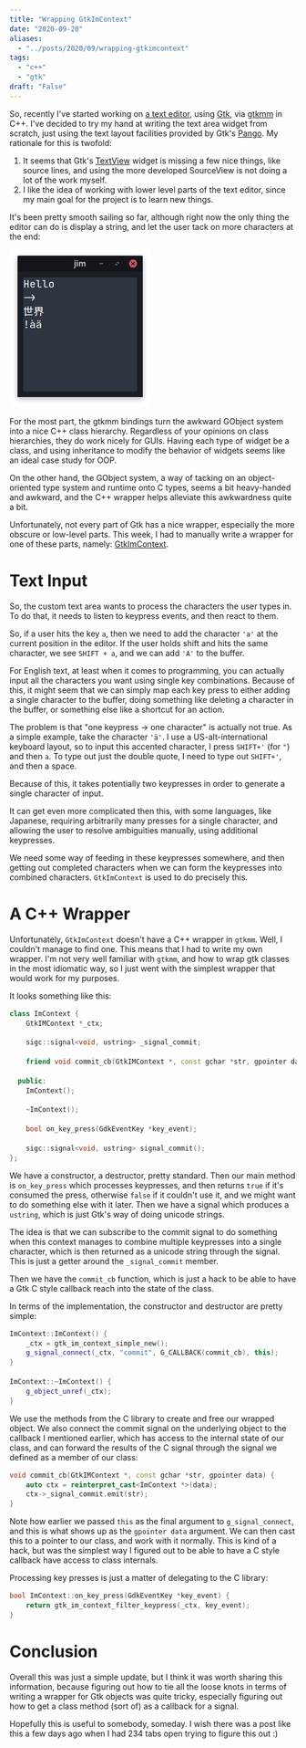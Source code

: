 ```yaml
---
title: "Wrapping GtkImContext"
date: "2020-09-20"
aliases:
  - "../posts/2020/09/wrapping-gtkimcontext"
tags:
  - "c++"
  - "gtk"
draft: "False"
---
```


So, recently I've started working on [a text editor](https://github.com/cronokiry/jim),
using [Gtk](https://www.gtk.org/), via [gtkmm](https://www.gtkmm.org/en/) in C++.
I've decided to try my hand at writing the text area widget from scratch, just using the
text layout facilities provided by Gtk's [Pango](https://pango.gnome.org/). My rationale
for this is twofold:

1. It seems that Gtk's [TextView](https://developer.gnome.org/gtkmm-tutorial/stable/chapter-textview.html.en)
   widget is missing a few nice things, like source lines, and using the more developed SourceView
   is not doing a lot of the work myself.
2. I like the idea of working with lower level parts of the text editor, since my main goal for the project is
   to learn new things.

It's been pretty smooth sailing so far, although right now the only thing the editor can do is display a string,
and let the user tack on more characters at the end:

![](../Images/c476bae404889f9bbcca4b122ab8a64599ae99aaba0bc5a423c9546a6c2d6f1e.png)

For the most part, the gtkmm bindings turn the awkward GObject system into a nice C++ class hierarchy.
Regardless of your opinions on class hierarchies, they do work nicely for GUIs. Having
each type of widget be a class, and using inheritance to modify the behavior of widgets
seems like an ideal case study for OOP.

On the other hand, the GObject system, a way of tacking on an object-oriented type system and runtime
onto C types, seems a bit heavy-handed and awkward, and the C++ wrapper helps alleviate this
awkwardness quite a bit.

Unfortunately, not every part of Gtk has a nice wrapper, especially the more obscure or low-level parts.
This week, I had to manually write a wrapper for one of these parts, namely:
[GtkImContext](https://developer.gnome.org/gtk3/stable/GtkIMContext.html).

# Text Input

So, the custom text area wants to process the characters the user types in.
To do that, it needs to listen to keypress events, and then react to them.

So, if a user hits the key `a`, then we need to add the character `'a'` at the current position
in the editor. If the user holds shift and hits the same character, we see `SHIFT + a`, and we can
add `'A'` to the buffer.

For English text, at least when it comes to programming, you can actually input all the characters
you want using single key combinations. Because of this, it might seem that we can simply
map each key press to either adding a single character to the buffer, doing something like deleting
a character in the buffer, or something else like a shortcut for an action.

The problem is that "one keypress -> one character" is actually not true. As a simple example,
take the character `'ä'`. I use a US-alt-international keyboard layout, so to input this accented character,
I press `SHIFT+'` (for `"`) and then `a`. To type out just the double quote, I need to type out
`SHIFT+'`, and then a space.

Because of this, it takes potentially two keypresses in order to generate a single character of input. 

It can get even more complicated then this, with some languages, like Japanese, requiring arbitrarily many
presses for a single character, and allowing the user to resolve ambiguities manually,
using additional keypresses.

We need some way of feeding in these keypresses somewhere, and then getting out completed characters
when we can form the keypresses into combined characters. `GtkImContext` is used to do precisely this.

# A C++ Wrapper

Unfortunately, `GtkImContext` doesn't have a C++ wrapper in `gtkmm`. Well, I couldn't manage to find one.
This means that I had to write my own wrapper. I'm not very well familiar with `gtkmm`, and how to wrap
gtk classes in the most idiomatic way, so I just went with the simplest wrapper that would work for my purposes.

It looks something like this:

```cpp
class ImContext {
    GtkIMContext *_ctx;

    sigc::signal<void, ustring> _signal_commit;

    friend void commit_cb(GtkIMContext *, const gchar *str, gpointer data);

  public:
    ImContext();

    ~ImContext();

    bool on_key_press(GdkEventKey *key_event);

    sigc::signal<void, ustring> signal_commit();
};
```

We have a constructor, a destructor, pretty standard. Then our main method is `on_key_press` which processes
keypresses, and then returns `true` if it's consumed the press, otherwise `false` if it couldn't use it,
and we might want to do something else with it later. Then we have a signal which produces a `ustring`, which
is just Gtk's way of doing unicode strings.

The idea is that we can subscribe to the commit signal to do something when this context manages to combine
multiple keypresses into a single character, which is then returned as a unicode string through the signal.
This is just a getter around the `_signal_commit` member.

Then we have the `commit_cb` function, which is just a hack to be able to have a Gtk C style callback reach into
the state of the class.

In terms of the implementation, the constructor and destructor are pretty simple:

```cpp
ImContext::ImContext() {
    _ctx = gtk_im_context_simple_new();
    g_signal_connect(_ctx, "commit", G_CALLBACK(commit_cb), this);
}

ImContext::~ImContext() {
    g_object_unref(_ctx);
}
```

We use the methods from the C library to create and free our wrapped object. We also connect the commit
signal on the underlying object to the callback I mentioned earlier, which has access to the
internal state of our class, and can forward the results of the C signal through the signal
we defined as a member of our class:

```cpp
void commit_cb(GtkIMContext *, const gchar *str, gpointer data) {
    auto ctx = reinterpret_cast<ImContext *>(data);
    ctx->_signal_commit.emit(str);
}
```

Note how earlier we passed `this` as the final argument to `g_signal_connect`, and this is what
shows up as the `gpointer data` argument. We can then cast this to a pointer to our class,
and work with it normally. This is kind of a hack, but was the simplest way I figured out
to be able to have a C style callback have access to class internals.


Processing key presses is just a matter of delegating to the C library:

```cpp
bool ImContext::on_key_press(GdkEventKey *key_event) {
    return gtk_im_context_filter_keypress(_ctx, key_event);
}
```

# Conclusion

Overall this was just a simple update, but I think it was worth sharing this information, because figuring
out how to tie all the loose knots in terms of writing a wrapper for Gtk objects was quite tricky,
especially figuring out how to get a class method (sort of) as a callback for a signal.

Hopefully this is useful to somebody, someday. I wish there was a post like this a few days ago when
I had 234 tabs open trying to figure this out :)